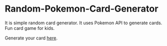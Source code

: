 # Random-Pokemon-Card-Generator


It is simple random card generator.
It uses Pokemon API to generate cards.
Fun card game for kids.


Generate your card [here](https://kartik-roy.github.io/Random-Pokemon-Card-Generator/).
